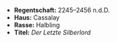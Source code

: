 - **Regentschaft:** 2245–2456 n.d.D.
- **Haus:** Cassalay
- **Rasse:** Halbling
- **Titel:** _Der Letzte Silberlord_